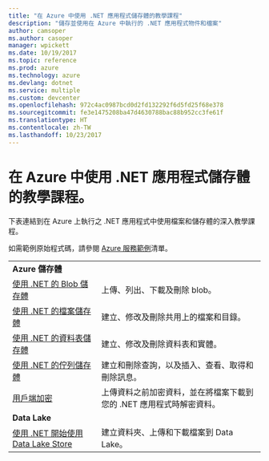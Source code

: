 ```yaml
---
title: "在 Azure 中使用 .NET 應用程式儲存體的教學課程"
description: "儲存並使用在 Azure 中執行的 .NET 應用程式物件和檔案"
author: camsoper
ms.author: casoper
manager: wpickett
ms.date: 10/19/2017
ms.topic: reference
ms.prod: azure
ms.technology: azure
ms.devlang: dotnet
ms.service: multiple
ms.custom: devcenter
ms.openlocfilehash: 972c4ac0987bcd0d2fd132292f6d5fd25f68e378
ms.sourcegitcommit: fe3e1475208ba47d4630788bac88b952cc3fe61f
ms.translationtype: HT
ms.contentlocale: zh-TW
ms.lasthandoff: 10/23/2017
---
```

# <a name="tutorials-for-working-with-storage-in-your-net-apps-on-azure"></a>在 Azure 中使用 .NET 應用程式儲存體的教學課程。

下表連結到在 Azure 上執行之 .NET 應用程式中使用檔案和儲存體的深入教學課程。

如需範例原始程式碼，請參閱 [Azure 服務範例](https://azure.microsoft.com/resources/samples/?platform=dotnet)清單。

| | |
|---|---|
| **Azure 儲存體** ||
| [使用 .NET 的 Blob 儲存體][1] | 上傳、列出、下載及刪除 blob。 |
| [使用 .NET 的檔案儲存體][4] | 建立、修改及刪除共用上的檔案和目錄。 | 
| [使用 .NET 的資料表儲存體][3] | 建立、修改及刪除資料表和實體。 |
| [使用 .NET 的佇列儲存體][2] | 建立和刪除查詢，以及插入、查看、取得和刪除訊息。 |
| [用戶端加密][5] | 上傳資料之前加密資料，並在將檔案下載到您的 .NET 應用程式時解密資料。 
|**Data Lake**||
| [使用 .NET 開始使用 Data Lake Store][6] | 建立資料夾、上傳和下載檔案到 Data Lake。 | 

[1]: /azure/storage/storage-dotnet-how-to-use-blobs
[2]: /azure/storage/storage-dotnet-how-to-use-queues
[3]: /azure/storage/storage-dotnet-how-to-use-tables
[4]: /azure/storage/storage-dotnet-how-to-use-files
[5]: /azure/storage/storage-client-side-encryption
[6]: /azure/data-lake-store/data-lake-store-get-started-net-sdk